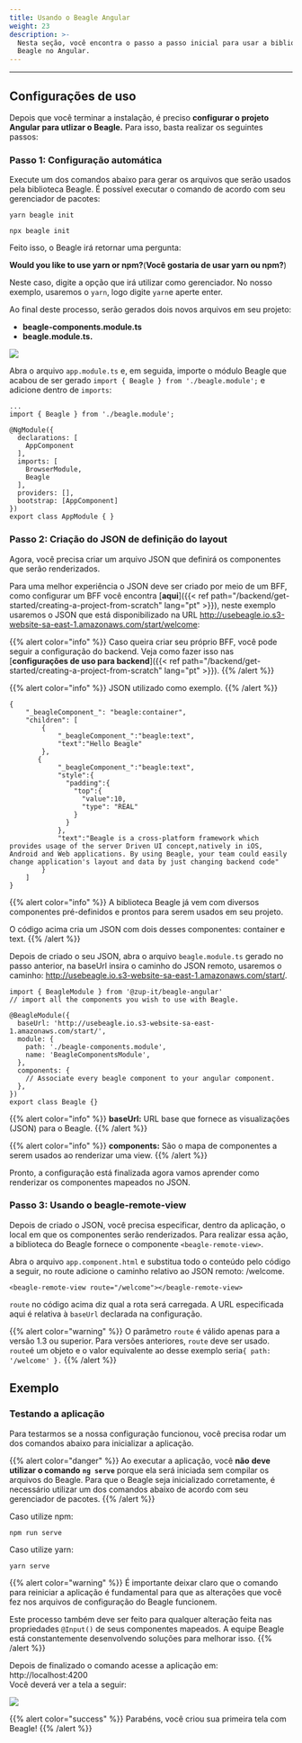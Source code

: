 ```yaml
---
title: Usando o Beagle Angular
weight: 23
description: >-
  Nesta seção, você encontra o passo a passo inicial para usar a biblioteca
  Beagle no Angular.
---
```


---

## **Configurações de uso**

Depois que você terminar a instalação, é preciso **configurar o projeto Angular para utlizar o Beagle.** Para isso, basta realizar os seguintes passos:

### **Passo 1: Configuração automática**

Execute um dos comandos abaixo para gerar os arquivos que serão usados pela biblioteca Beagle. É possível executar o comando de acordo com seu gerenciador de pacotes:

```text
yarn beagle init
```

```text
npx beagle init
```

Feito isso, o Beagle irá retornar uma pergunta:

**Would you like to use yarn or npm?**(**Você gostaria de usar yarn ou npm?**)
 
Neste caso, digite a opção que irá utilizar como gerenciador. No nosso exemplo, usaremos o `yarn`, logo digite `yarn`e aperte enter.

Ao final deste processo, serão gerados dois novos arquivos em seu projeto:

- **beagle-components.module.ts**
- **beagle.module.ts.**

![](/shared/image%20%2815%29.png)

Abra o arquivo `app.module.ts` e, em seguida, importe o módulo Beagle que acabou de ser gerado `import { Beagle } from './beagle.module';` e adicione dentro de `imports`:

```text
...
import { Beagle } from './beagle.module';

@NgModule({
  declarations: [
    AppComponent
  ],
  imports: [
    BrowserModule,
    Beagle
  ],
  providers: [],
  bootstrap: [AppComponent]
})
export class AppModule { }
```

### Passo 2: Criação do JSON de definição do layout

Agora, você precisa criar um arquivo JSON que definirá os componentes que serão renderizados.

Para uma melhor experiência o JSON deve ser criado por meio de um BFF, como configurar um BFF você encontra [**aqui**]({{< ref path="/backend/get-started/creating-a-project-from-scratch" lang="pt" >}}), neste exemplo usaremos o JSON que está disponibilizado na URL http://usebeagle.io.s3-website-sa-east-1.amazonaws.com/start/welcome:

{{% alert color="info" %}}
Caso queira criar seu próprio BFF, você pode seguir a configuração do backend. Veja como fazer isso nas [**configurações de uso para backend**]({{< ref path="/backend/get-started/creating-a-project-from-scratch" lang="pt" >}}).
{{% /alert %}}

{{% alert color="info" %}}
JSON utilizado como exemplo.
{{% /alert %}}

```text
{
    "_beagleComponent_": "beagle:container",
    "children": [
        {
            "_beagleComponent_":"beagle:text",
            "text":"Hello Beagle"
        },
       {
            "_beagleComponent_":"beagle:text",
            "style":{
              "padding":{
                "top":{
                  "value":10,
                  "type": "REAL"
                }
              }
            },
            "text":"Beagle is a cross-platform framework which provides usage of the server Driven UI concept,natively in iOS, Android and Web applications. By using Beagle, your team could easily change application's layout and data by just changing backend code"
        }
    ]
}
```

{{% alert color="info" %}}
A biblioteca Beagle já vem com diversos componentes pré-definidos e prontos para serem usados em seu projeto.

O código acima cria um JSON com dois desses componentes: container e text.
{{% /alert %}}

Depois de criado o seu JSON, abra o arquivo `beagle.module.ts` gerado no passo anterior, na baseUrl insira o caminho do JSON remoto, usaremos o caminho: http://usebeagle.io.s3-website-sa-east-1.amazonaws.com/start/.

```text
import { BeagleModule } from '@zup-it/beagle-angular'
// import all the components you wish to use with Beagle.

@BeagleModule({
  baseUrl: 'http://usebeagle.io.s3-website-sa-east-1.amazonaws.com/start/',
  module: {
    path: './beagle-components.module',
    name: 'BeagleComponentsModule',
  },
  components: {
    // Associate every beagle component to your angular component.
  },
})
export class Beagle {}
```

{{% alert color="info" %}}
**baseUrl:** URL base que fornece as visualizações (JSON) para o Beagle.
{{% /alert %}}

{{% alert color="info" %}}
**components:** São o mapa de componentes a serem usados ​​ao renderizar uma view.
{{% /alert %}}

Pronto, a configuração está finalizada agora vamos aprender como renderizar os componentes mapeados no JSON.

### Passo 3: Usando o beagle-remote-view

Depois de criado o JSON, você precisa especificar, dentro da aplicação, o local em que os componentes serão renderizados. Para realizar essa ação, a biblioteca do Beagle fornece o componente `<beagle-remote-view>`.

Abra o arquivo `app.component.html` e substitua todo o conteúdo pelo código a seguir, no route adicione o caminho relativo ao JSON remoto: /welcome.

```text
<beagle-remote-view route="/welcome"></beagle-remote-view>
```

`route` no código acima diz qual a rota será carregada. A URL especificada aqui é relativa à `baseUrl` declarada na configuração.

{{% alert color="warning" %}}
O parâmetro `route` é válido apenas para a versão 1.3 ou superior. Para versões anteriores, `route` deve ser usado. `route`é um objeto e o valor equivalente ao desse exemplo seria`{ path: '/welcome' }.`
{{% /alert %}}

## Exemplo

### Testando a aplicação

Para testarmos se a nossa configuração funcionou, você precisa rodar um dos comandos abaixo para inicializar a aplicação.

{{% alert color="danger" %}}
Ao executar a aplicação, você **não** **deve utilizar o comando** **`ng serve`** porque ela será iniciada sem compilar os arquivos do Beagle. Para que o Beagle seja inicializado corretamente, é necessário utilizar um dos comandos abaixo de acordo com seu gerenciador de pacotes.
{{% /alert %}}

Caso utilize npm:

```text
npm run serve
```

Caso utilize yarn:

```text
yarn serve
```

{{% alert color="warning" %}}
É importante deixar claro que o comando para reiniciar a aplicação é fundamental para que as alterações que você fez nos arquivos de configuração do Beagle funcionem.

Este processo também deve ser feito para qualquer alteração feita nas propriedades `@Input()` de seus componentes mapeados. A equipe Beagle está constantemente desenvolvendo soluções para melhorar isso.
{{% /alert %}}

Depois de finalizado o comando acesse a aplicação em: http://localhost:4200  
Você deverá ver a tela a seguir:

![](/shared/image%20%2896%29.png)

{{% alert color="success" %}}
Parabéns, você criou sua primeira tela com Beagle!
{{% /alert %}}
